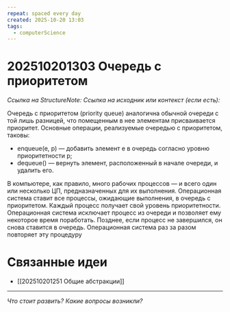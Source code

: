 ```yaml
---
repeat: spaced every day
created: 2025-10-20 13:03
tags:
  - computerScience
---
```

# 202510201303 Очередь с приоритетом

*Ссылка на StructureNote:*
*Ссылка на исходник или контекст (если есть):*

Очередь с приоритетом (priority queue) аналогична обычной очереди с той лишь разницей, что помещенным в нее элементам присваивается приоритет. Основные операции, реализуемые очередью с приоритетом, таковы:

- enqueue(e, p) — добавить элемент e в очередь согласно уровню приоритетности p;
- dequeue() — вернуть элемент, расположенный в начале очереди, и удалить его.

В компьютере, как правило, много рабочих процессов — и всего один или несколько ЦП, предназначенных для их выполнения. Операционная система ставит все процессы, ожидающие выполнения, в очередь с приоритетом. Каждый процесс получает свой уровень приоритетности. Операционная система исключает процесс из очереди и позволяет ему некоторое время поработать. Позднее, если процесс не завершился, он снова ставится в очередь. Операционная система раз за разом повторяет эту процедуру

# Связанные идеи

- [[202510201251 Общие абстракции]]

---

*Что стоит развить? Какие вопросы возникли?*
